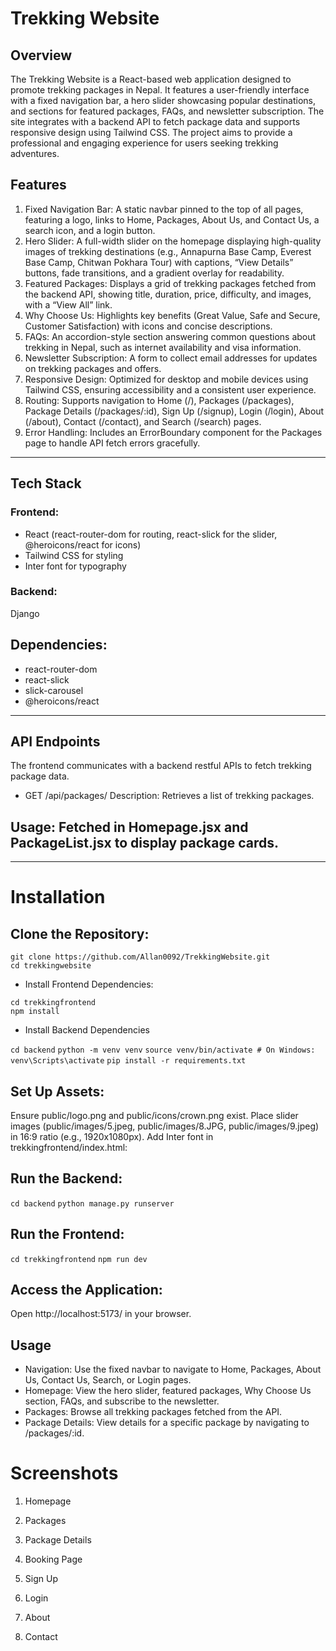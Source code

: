 # Trekking Website

## Overview

The Trekking Website is a React-based web application designed to promote trekking packages in Nepal. It features a user-friendly interface with a fixed navigation bar, a hero slider showcasing popular destinations, and sections for featured packages, FAQs, and newsletter subscription. The site integrates with a backend API to fetch package data and supports responsive design using Tailwind CSS. The project aims to provide a professional and engaging experience for users seeking trekking adventures.

## Features

1. Fixed Navigation Bar: A static navbar pinned to the top of all pages, featuring a logo, links to Home, Packages, About Us, and Contact Us, a search icon, and a login button.
2. Hero Slider: A full-width slider on the homepage displaying high-quality images of trekking destinations (e.g., Annapurna Base Camp, Everest Base Camp, Chitwan Pokhara Tour) with captions, “View Details” buttons, fade transitions, and a gradient overlay for readability.
3. Featured Packages: Displays a grid of trekking packages fetched from the backend API, showing title, duration, price, difficulty, and images, with a “View All” link.
4. Why Choose Us: Highlights key benefits (Great Value, Safe and Secure, Customer Satisfaction) with icons and concise descriptions.
5. FAQs: An accordion-style section answering common questions about trekking in Nepal, such as internet availability and visa information.
6. Newsletter Subscription: A form to collect email addresses for updates on trekking packages and offers.
7. Responsive Design: Optimized for desktop and mobile devices using Tailwind CSS, ensuring accessibility and a consistent user experience.
8. Routing: Supports navigation to Home (/), Packages (/packages), Package Details (/packages/:id), Sign Up (/signup), Login (/login), About (/about), Contact (/contact), and Search (/search) pages.
9. Error Handling: Includes an ErrorBoundary component for the Packages page to handle API fetch errors gracefully.

---

## Tech Stack

### Frontend:

- React (react-router-dom for routing, react-slick for the slider, @heroicons/react for icons)
- Tailwind CSS for styling
- Inter font for typography

### Backend:

Django

## Dependencies:

- react-router-dom
- react-slick
- slick-carousel
- @heroicons/react

---

## API Endpoints

The frontend communicates with a backend restful APIs to fetch trekking package data.

- GET /api/packages/
  Description: Retrieves a list of trekking packages.

## Usage: Fetched in Homepage.jsx and PackageList.jsx to display package cards.

---

# Installation

## Clone the Repository:

```
git clone https://github.com/Allan0092/TrekkingWebsite.git
cd trekkingwebsite
```

- Install Frontend Dependencies:

```
cd trekkingfrontend
npm install
```

- Install Backend Dependencies

`cd backend`
`python -m venv venv`
`source venv/bin/activate # On Windows: venv\Scripts\activate`
`pip install -r requirements.txt`

## Set Up Assets:

Ensure public/logo.png and public/icons/crown.png exist.
Place slider images (public/images/5.jpeg, public/images/8.JPG, public/images/9.jpeg) in 16:9 ratio (e.g., 1920x1080px).
Add Inter font in trekkingfrontend/index.html:<link href="https://fonts.googleapis.com/css2?family=Inter:wght@400;500;700&display=swap" rel="stylesheet">

## Run the Backend:

`cd backend`
`python manage.py runserver`

## Run the Frontend:

`cd trekkingfrontend`
`npm run dev`

## Access the Application:

Open http://localhost:5173/ in your browser.

## Usage

- Navigation: Use the fixed navbar to navigate to Home, Packages, About Us, Contact Us, Search, or Login pages.
- Homepage: View the hero slider, featured packages, Why Choose Us section, FAQs, and subscribe to the newsletter.
- Packages: Browse all trekking packages fetched from the API.
- Package Details: View details for a specific package by navigating to /packages/:id.

# Screenshots

1. Homepage

2. Packages

3. Package Details

4. Booking Page

5. Sign Up

6. Login

7. About

8. Contact
